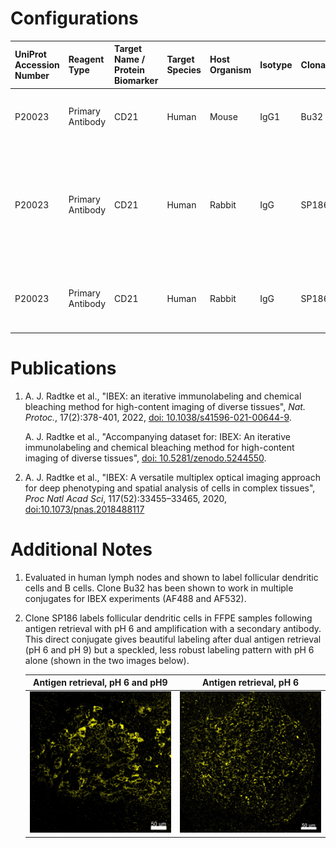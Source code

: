 # Configurations

| UniProt Accession Number   | Reagent Type     | Target Name / Protein Biomarker   | Target Species   | Host Organism   | Isotype   | Clonality   | Vendor    | Catalog Number   | Conjugate   | RRID       | Availability   | Method         | Tissue Preservation               | Target Tissue   | Tissue State   | Detergent         | Antigen Retrieval Conditions                                                               | Dye Inactivation Conditions   | Recommend   | Agree                                                        | Disagree   | Contributor         | Notes       |
|:---------------------------|:-----------------|:----------------------------------|:-----------------|:----------------|:----------|:------------|:----------|:-----------------|:------------|:-----------|:---------------|:---------------|:----------------------------------|:----------------|:---------------|:------------------|:-------------------------------------------------------------------------------------------|:------------------------------|:------------|:-------------------------------------------------------------|:-----------|:--------------------|:------------|
| P20023                     | Primary Antibody | CD21                              | Human            | Mouse           | IgG1      | Bu32        | BioLegend | 354903           | PE          | AB_2561406 | Stock          | IBEX2D Manual  | 1:4 Cytofix/Cytoperm Fixed Frozen | Lymph Node      | NA             | 0.3% Triton-X-100 | NA                                                                                         | 1 mg/ml LiBH4 15 minutes      | Yes         | 0000-0003-4379-8967 [[2](#publications), [1](#publications)] | NA         | 0000-0003-4379-8967 | [1](#notes) |
| P20023                     | Primary Antibody | CD21                              | Human            | Rabbit          | IgG       | SP186       | Abcam     | ab306325         | PE          | NA         | Stock          | Cell DIVE-IBEX | FFPE                              | Lymph Node          | Follicular Lymphoma         | 0.3% Triton-X-100 | pH 6 for 30 minutes ER1 (AF9961) and pH 9 for 30 minutes ER2 (AF9640) using the Leica Bond | 1 mg/ml LiBH4 15 minutes      | Yes         | 0000-0003-4379-8967                                          | NA         | 0000-0003-4379-8967 | [2](#notes) |
| P20023                     | Primary Antibody | CD21                              | Human            | Rabbit          | IgG       | SP186       | Abcam     | ab306325         | PE          | NA         | Stock          | Cell DIVE-IBEX | FFPE                              | Lymph Node       | Follicular Lymphoma       | 0.3% Triton-X-100 | pH 6 for 30 minutes ER1 (AF9961) using the Leica Bond                                      | 1 mg/ml LiBH4 15 minutes      | No          | 0000-0003-4379-8967                                          | NA         | 0000-0003-4379-8967 | [2](#notes) |

# Publications

<a name="publications"></a>
1. A. J. Radtke et al., "IBEX: an iterative immunolabeling and chemical bleaching
 method for high-content imaging of diverse tissues", *Nat. Protoc.*, 17(2):378-401, 2022, [doi: 10.1038/s41596-021-00644-9](https://doi.org/10.1038/s41596-021-00644-9).

    A. J. Radtke et al., "Accompanying dataset for: IBEX: An iterative immunolabeling and chemical bleaching method for high-content imaging of diverse tissues", [doi: 10.5281/zenodo.5244550](https://doi.org/10.5281/zenodo.5244551).

2. A. J. Radtke et al., "IBEX: A versatile multiplex optical imaging approach for deep phenotyping and spatial analysis of cells in complex tissues", *Proc Natl Acad Sci*, 117(52):33455–33465, 2020, [doi:10.1073/pnas.2018488117](https://doi.org/10.1073/pnas.2018488117)


# Additional Notes

<a name="notes"></a>
1. Evaluated in human lymph nodes and shown to label follicular dendritic cells and B cells. Clone Bu32 has been shown to work in multiple conjugates for IBEX experiments (AF488 and AF532).
2. Clone SP186 labels follicular dendritic cells in FFPE samples following antigen retrieval with pH 6 and amplification with a secondary antibody. This direct conjugate gives beautiful labeling after dual antigen retrieval (pH 6 and pH 9) but a speckled, less robust labeling pattern with pH 6 alone (shown in the two images below).

    | Antigen retrieval, pH 6 and pH9  |  Antigen retrieval, pH 6 |
    |:-------:|:-------:|
    | ![CD21 PE FL pH6and9](CD21_PE_FL_pH6and9.jpg) |  ![CD21 PE FL pH6](CD21_PE_FL_pH6.jpg) |

